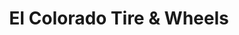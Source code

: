 ---
title: "El Colorado Tire & Wheels"
url: /edgewater/el-colorado-tire-and-wheels/
shop: car repair
---